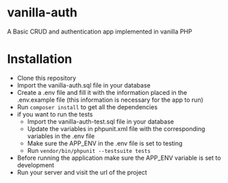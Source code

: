 # vanilla-auth

A Basic CRUD and authentication app implemented in vanilla PHP

# Installation

- Clone this repository
- Import the vanilla-auth.sql file in your database
- Create a .env file and fill it with the information placed in the .env.example file (this information is necessary for the app to run)
- Run `composer install` to get all the dependencies
- if you want to run the tests
  - Import the vanilla-auth-test.sql file in your database
  - Update the variables in phpunit.xml file with the corresponding variables in the .env file
  - Make sure the APP_ENV in the .env file is set to testing
  - Run `vendor/bin/phpunit --testsuite tests`
- Before running the application make sure the APP_ENV variable is set to development
- Run your server and visit the url of the project
